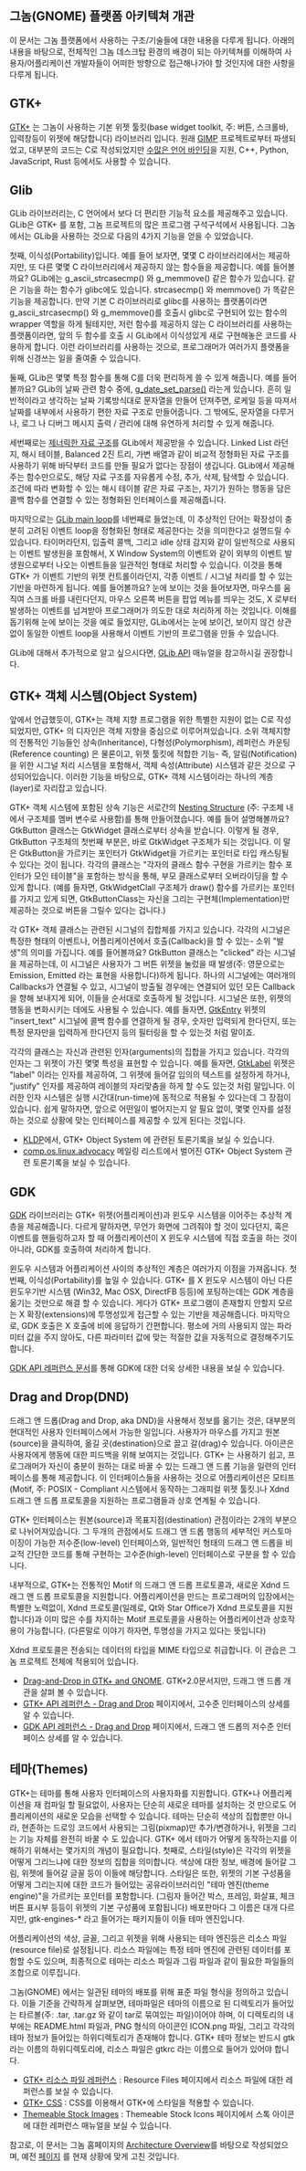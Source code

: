## 그놈(GNOME) 플랫폼 아키텍쳐 개관
이 문서는 그놈 플랫폼에서 사용하는 구조/기술들에 대한 내용을 다루게 됩니다. 아래의 내용을 바탕으로, 전체적인 그놈 데스크탑 환경의 배경이 되는 아키텍쳐를 이해하여 사용자/어플리케이션 개발자들이 어떠한 방향으로 접근해나가야 할 것인지에 대한 사항을 다루게 됩니다.

## GTK+
[GTK+](http://gkt.org) 는 그놈이 사용하는 기본 위젯 툴킷(base widget toolkit, 주: 버튼, 스크롤바, 입력창등이 위젯에 해당합니다) 라이브러리 입니다. 원래 [GIMP](http://gimp.org) 프로젝트로부터 파생되었고, 대부분의 코드는 C로 작성되었지만 [수많은 언어 바인딩](https://www.gtk.org/docs/language-bindings/)을 지원, C++, Python, JavaScript, Rust 등에서도 사용할 수 있습니다.

## Glib
GLib 라이브러리는, C 언어에서 보다 더 편리한 기능적 요소를 제공해주고 있습니다. GLib은 GTK+ 를 포함, 그놈 프로젝트의 많은 프로그램 구석구석에서 사용됩니다. 그놈에서는 GLib을 사용하는 것으로 다음의 4가지 기능을 얻을 수 있었습니다.

첫째, 이식성(Portability)입니다. 예를 들어 보자면, 몇몇 C 라이브러리에서는 제공하지만, 또 다른 몇몇 C 라이브러리에서 제공하지 않는 함수들을 제공합니다. 예를 들어볼까요? GLib에는 g_ascii_strcasecmp() 와 g_memmove() 같은 함수가 있습니다. 같은 기능을 하는 함수가 glibc에도 있습니다. strcasecmp() 와 memmove() 가 똑같은 기능을 제공합니다. 만약 기본 C 라이브러리로 glibc를 사용하는 플랫폼이라면 g_ascii_strcasecmp() 와 g_memmove()를 호출시 glibc로 구현되어 있는 함수의 wrapper 역할을 하게 될테지만, 저런 함수를 제공하지 않는 C 라이브러리를 사용하는 플랫폼이라면, 앞의 두 함수를 호출 시 GLib에서 이식성있게 새로 구현해놓은 코드를 사용하게 합니다. 이런 라이브러리를 사용하는 것으로, 프로그래머가 여러가지 플랫폼을 위해 신경쓰는 일을 줄여줄 수  있습니다.

둘째, GLib은 몇몇 특정 함수를 통해 C를 더욱 편리하게 쓸 수 있게 해줍니다. 예를 들어볼까요? GLib의 날짜 관련 함수 중에, [g_date_set_parse()](https://developer.gnome.org/glib/stable/glib-Date-and-Time-Functions.html) 라는게 있습니다. 흔히 일반적이라고 생각하는 날짜 기록방식대로 문자열을 만들어 던져주면, 로케일 등을 따져서 날짜를 내부에서 사용하기 편한 자료 구조로 만들어줍니다. 그 밖에도, 문자열을 다루거나, 로그 나 디버그 메시지 출력 / 관리에 대해 유연하게 처리할 수 있게 해줍니다.

세번째로는 [제너릭한 자료 구조](https://developer.gnome.org/glib/stable/glib-data-types.html)를 GLib에서 제공받을 수 있습니다. Linked List 라던지, 해시 테이블, Balanced 2진 트리, 가변 배열과 같이 비교적 정형화된 자료 구조를 사용하기 위해 바닥부터 코드를 만들 필요가 없다는 장점이 생깁니다. GLib에서 제공해주는 함수만으로도, 해당 자료 구조를 자유롭게 수정, 추가, 삭제, 탐색할 수 있습니다. 조건에 따라 변화할 수 있는 해시 테이블 같은 자료 구조는, 자기가 원하는 행동을 담은 콜백 함수를 연결할 수 있는 정형화된 인터페이스를 제공해줍니다.

마지막으로는 [GLib main loop](https://developer.gnome.org/glib/stable/glib-The-Main-Event-Loop.html)를 네번째로 들었는데, 이 추상적인 단어는 확장성이 충분히 고려된 이벤트 loop을 정형화된 형태로 제공한다는 것을 의미한다고 설명드릴 수 있습니다. 타이머라던지, 입출력 콜백, 그리고 idle 상태 감지와 같이 일반적으로 사용되는 이벤트 발생원을 포함해서, X Window System의 이벤트와 같이 외부의 이벤트 발생원으로부터 나오는 이벤트들을 일관적인 형태로 처리할 수 있습니다. 이것을 통해 GTK+ 가 이벤트 기반의 위젯 컨트롤이라던지, 각종 이벤트 / 시그널 처리를 할 수 있는 기반을 마련하게 됩니다. 예를 들어볼까요? 눈에 보이는 것을 들어보자면, 마우스를 움직여 스크롤 바를 내린다던지, 마우스 오른쪽 버튼을 팝업 메뉴를 띄우는 것도, X 로부터 발생하는 이벤트를 넘겨받아 프로그래머가 의도한 대로 처리하게 하는 것입니다. 이해를 돕기위해 눈에 보이는 것을 예로 들었지만, GLib에서는 눈에 보이건, 보이지 않건 상관없이 동일한 이벤트 loop을 사용해서 이벤트 기반의 프로그램을 만들 수 있습니다.

GLib에 대해서 추가적으로 알고 싶으시다면, [GLib API](https://developer.gnome.org/glib/stable/) 매뉴얼을 참고하시길 권장합니다.

## GTK+ 객체 시스템(Object System)

앞에서 언급했듯이, GTK+는 객체 지향 프로그램을 위한 특별한 지원이 없는 C로 작성되었지만, GTK+ 의 디자인은 객체 지향을 중심으로 이루어져있습니다.  소위 객체지향의 전통적인 기능들인 상속(Inheritance), 다형성(Polymorphism), 레퍼런스 카운팅(Reference counting) 은 물론이고, 위젯 툴킷에 적합한 기능- 즉, 알림(Notification)을 위한 시그널 처리 시스템을 포함해서, 객체 속성(Attribute) 시스템과 같은 것으로 구성되어있습니다. 이러한 기능을 바탕으로, GTK+ 객체 시스템이라는 하나의 계층(layer)로 자리잡고 있습니다.

GTK+ 객체 시스템에 포함된 상속 기능은 서로간의 [Nesting Structure](http://crasseux.com/books/ctutorial/Nested-structures.html) (주: 구조체 내에서 구조체를 멤버 변수로 사용함)를 통해 만들어졌습니다. 예를 들어 설명해볼까요? GtkButton 클래스는 GtkWidget 클래스로부터 상속을 받습니다. 이렇게 될 경우, GtkButton 구조체의 첫번째 부분은, 바로 GtkWidget 구조체가 되는 것입니다. 이 말은 GtkButton을 가르키는 포인터가 GtkWidget을 가르키는 포인터로 타입 캐스팅될 수 있다는 것이 됩니다.  각각의 클래스는 "각자의 클래스 함수 구현을 가르키는 함수 포인터가 모인 테이블"을 포함하는 방식을 통해, 부모 클래스로부터 오버라이딩을 할 수 있게 합니다. (예를 들자면, GtkWidgetClall 구조체가 draw() 함수를 가르키는 포인터를 가지고 있게 되면, GtkButtonClass는 자신을 그리는 구현체(Implementation)만 제공하는 것으로 버튼을 그릴수 있다는 겁니다.)

각 GTK+ 객체 클래스는 관련된 시그널의 집합체를 가지고 있습니다. 각각의 시그널은 특정한 형태의 이벤트나, 어플리케이션에서 호출(Callback)을 할 수 있는- 소위 "발생"의 의미를 가집니다. 예를 들어볼까요? GtkButton 클래스는 "clicked" 라는 시그널을 제공하는데, 이 시그널은 사용자가 그 버튼 위젯을 눌렀을 때 발생(주: 영문으로는 Emission, Emitted 라는 표현을 사용합니다)하게 됩니다. 하나의 시그널에는 여러개의 Callbacks가 연결될 수 있고, 시그널이 방출될 경우에는 연결되어 있던 모든 Callback을 향해 보내지게 되어, 이들을 순서대로 호출하게 될 것입니다. 시그널은 또한, 위젯의 행동을 변화시키는 데에도 사용될 수 있습니다. 예를 들자면, [GtkEntry](https://developer.gnome.org/gtk3/stable/GtkEntry.html) 위젯의 "insert_text" 시그널에 콜백 함수를 연결하게 될 경우, 숫자만 입력되게 한다던지, 또는 특정 문자만을 입력하게 한다던지 등의 필터링을 할 수 있는것 처럼 말이죠.

각각의 클래스는 자신과 관련된 인자(arguments)의 집합을 가지고 있습니다. 각각의 인자는 그 위젯이 가진 몇몇 특성을 표현할 수 있습니다. 예를 들자면, [GtkLabel](https://developer.gnome.org/gtk3/stable/GtkLabel.html) 위젯은 "label" 이라는 인자를 제공하여, 그 위젯에 들어갈 임의의 텍스트를 설정하게 하거나, "justify" 인자를 제공하여 레이블의 자리맞춤을 하게 할 수도 있는것 처럼 말입니다. 이러한 인자 시스템은 실행 시간대(run-time)에 동적으로 적용될 수 있다는데 그 장점이 있습니다. 쉽게 말하자면, 앞으로 어떤일이 벌어지는지 알 필요 없이, 몇몇 인자를 설정하는 것으로 상황에 맞는 인터페이스를 제공할 수 있게 된다는 것입니다.

* [KLDP](http://kldp.org/node/31629)에서, GTK+ Object System 에 관련된 토론기록을 보실 수 있습니다.
* [comp.os.linux.advocacy](https://groups.google.com/u/2/g/comp.os.linux.advocacy) 메일링 리스트에서 벌어진 GTK+ Object System 관련 토론기록을 보실 수 있습니다.

## GDK
[GDK](https://developer.gnome.org/gdk3/stable/) 라이브러리는 GTK+ 위젯(어플리케이션)과 윈도우 시스템을 이어주는 추상적 계층을 제공해줍니다. 다르게 말하자면, 무언가 화면에 그려줘야 할 것이 있다던지, 혹은 이벤트를 핸들링하고자 할 때 어플리케이션이 X 윈도우 시스템에 직접 호출을 하는 것이 아니라, GDK를 호출하여 처리하게 합니다.

윈도우 시스템과 어플리케이션 사이의 추상적인 계층은 여러가지 이점을 가져옵니다. 첫번째, 이식성(Portability)를 높일 수 있습니다. GTK+ 를 X 윈도우 시스템이 아닌 다른 윈도우기반 시스템 (Win32, Mac OSX, DirectFB 등등)에 포팅하는데는 GDK 계층을 옮기는 것만으로 해결 할 수 있습니다. 게다가 GTK+ 프로그램이 존재할지 안할지 모르는 X 확장(extensions)에 투명성있게 접근할 수 있는 기반을 제공해줍니다. 마지막으로, GDK 호출은 X 호출에 비에 응답하기 간편합니다. 평소에 거의 사용되지 않는 파라미터 값을 주지 않아도, 다른 파라미터 값에 맞는 적절한 값을 자동적으로 결정해주기도 합니다.

[GDK API 레퍼런스 문서](https://developer.gnome.org/gdk3/stable/)를 통해 GDK에 대한 더욱 상세한 내용을 보실 수 있습니다.


## Drag and Drop(DND)
드래그 앤 드롭(Drag and Drop, aka DND)을 사용해서 정보를 옮기는 것은, 대부분의 현대적인 사용자 인터페이스에서 가능한 일입니다. 사용자가 마우스를 가지고 원본(source)을 클릭하여, 옮길 곳(destination)으로 끌고 갈(drag)수 있습니다. 아이콘은 사용자에게 행동에 대한 피드백을 위해 보여지는 것입니다. GTK+ 는 사용하기 쉽고, 프로그래머가 자신이 충분이 원하는 대로 바꿀 수 있는 드래그 앤 드롭 기능을 일련의 인터페이스를 통해 제공합니다. 이 인터페이스들을 사용하는 것으로 어플리케이션은 모티프(Motif, 주: POSIX - Compliant 시스템에서 동작하는 그래피컬 위젯 툴킷.)나 Xdnd 드래그 앤 드롭 프로토콜을 지원하는 프로그램들과 상호 연계될 수 있습니다.

GTK+ 인터페이스는 원본(source)과 목표지점(destination) 관점이라는 2개의 부분으로 나뉘어져있습니다. 그 두개의 관점에서도 드래그 앤 드롭 행동의 세부적인 커스토마이징이 가능한 저수준(low-level) 인터페이스와, 일반적인 형태의 드래그 앤 드롭을 비교적 간단한 코드를 통해 구현하는 고수준(high-level) 인터페이스로 구분을 할 수 있습니다.

내부적으로, GTK+는 전통적인 Motif 의 드래그 앤 드롭 프로토콜과, 새로운 Xdnd 드래그 앤 드롭 프로토콜을 지원합니다. 어플리케이션을 만드는 프로그래머의 입장에서는 특별한 노력없이, Xdnd 프로토콜(일례로, Qt와 Star Office가 Xdnd 프로토콜을 지원합니다)과 이미 많은 수를 차지하는 Motif 프로토콜을 사용하는 어플리케이션과 상호작용이 가능합니다. (다른말로 이야기 하자면, 투명성을 가지고 있다는 뜻입니다)

Xdnd 프로토콜은 전송되는 데이터의 타입을 MIME 타입으로 취급합니다. 이 관습은 그놈 프로젝트 전체에 적용되어 있습니다.

* [Drag-and-Drop in GTK+ and GNOME](https://developer.gnome.org/gtk-tutorial/stable/c1899.html). GTK+2.0문서지만, 드래그 앤 드롭 개관을 살펴 볼 수 있습니다.
* [GTK+ API 레퍼런스 - Drag and Drop](https://developer.gnome.org/gtk3/stable/gtk3-Drag-and-Drop.html) 페이지에서, 고수준 인터페이스의  상세를 알 수 있습니다.
* [GDK API 레퍼런스 - Drag and Drop](https://developer.gnome.org/gdk3/stable/gdk3-Drag-and-Drop.html) 페이지에서, 드래그 앤 드롭의 저수준 인터페이스 상세를 알 수 있습니다.


## 테마(Themes)
GTK+는 테마를 통해 사용자 인터페이스의 사용자화를 지원합니다. GTK+나 어플리케이션을 재 컴파일 할 필요없이, 사용자는 단순히 새로운 테마를 설치하는 것 만으로도 어플리케이션의 새로운 모습을 선택할 수 있습니다. 테마는 단순히 색상의 집합뿐만 아니라, 현존하는 드로잉 코드에서 사용되는 그림(pixmap)만 추가/변경하거나, 위젯을 그리는 기능 자체를 완전히 바꿀 수 도 있습니다.
GTK+ 에서 테마가 어떻게 동작하는지를 이해하기 위해서는 몇가지의 개념이 필요합니다. 첫째로, 스타일(style)은 각각의 위젯을 어떻게 그리느냐에 대한 정보의 집합을 의미합니다. 색상에 대한 정보, 배경에 들어갈 그림, 위젯에 들어갈 글꼴 등이 이들에 해당합니다. 스타일은 또한, 위젯의 기본 구성품을 어떻게 그리는지에 대한 코드가 들어있는 공유라이브러리인 "테마 엔진(theme engine)"을 가르키는 포인터를 포함합니다. (그림자 들어간 박스, 프레임, 화살표, 체크 버튼 표시부 등등이 위젯의 기본 구성품에 포함됩니다) 배포판마다 그 이름은 대개 다르지만, gtk-engines-* 라고 들어가는 패키지들이 이들 테마 엔진입니다.

어플리케이션의 색상, 글꼴, 그리고 위젯을 위해 사용되는 테마 엔진등은 리소스 파일(resource file)로 설정됩니다. 리소스 파일에는 특정 테마 엔진에 관련된 데이터를 포함할 수도 있으며, 최종적으로 테마는 리소스 파일과 그림 파일과 같이 필요한 파일들의 조합으로 이루집니다.

그놈(GNOME) 에서는 일관된 테마의 배포를 위해 표준 파일 형식을 정의하고 있습니다. 이들 기준을 간략하게 살펴보면, 테마파일은 테마의 이름으로 된 디렉토리가 들어있는 타르볼(주: .tar, .tar.gz 와 같이 tar로 묶여있는 파일)이어야 하며, 이 디렉토리의 내부에는 README.html 파일과, PNG 형식의 아이콘인 ICON.png 파일, 그리고 각각의 테마 정보가 들어있는 하위디렉토리가 존재해야 합니다. GTK+ 테마 정보는 반드시 gtk 라는 이름의 하위디렉토리에, 리소스 파일은 gtkrc 라는 이름으로 들어가 있어야 합니다.

* [GTK+ 리소스 파일 레퍼런스](https://developer.gnome.org/gtk3/stable/gtk3-Resource-Files.html) : Resource Files 페이지에서 리소스 파일에 대한 레퍼런스를 보실 수 있습니다.
* [GTK+ CSS](https://developer.gnome.org/gtk3/stable/chap-css-overview.html) : CSS를 이용해서 GTK+에 스타일을 적용할 수 있습니다.
* [Themeable Stock Images](https://developer.gnome.org/gtk3/stable/gtk3-Themeable-Stock-Images.html) : Themeable Stock Icons 페이지에서 스톡 아이콘에 대한 레퍼런스 매뉴얼을 보실 수 있습니다.

참고로, 이 문서는 그놈 홈페이지의 [Architecture Overview](https://web.archive.org/web/20070312022147/http://developer.gnome.org/arch/)를 바탕으로 작성되었으며, 예전 [페이지](https://web.archive.org/web/20070529152631/http://www.gnome.or.kr/c/portal/layout?p_l_id=PUB.1.43)
를 현재 상황에 맞게 고친 것입니다.

